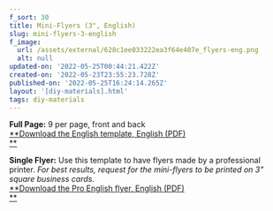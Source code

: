 ```yaml
---
f_sort: 30
title: Mini-Flyers (3", English)
slug: mini-flyers-3-english
f_image:
  url: /assets/external/628c1ee033222ea3f64e407e_flyers-eng.png
  alt: null
updated-on: '2022-05-25T00:44:21.422Z'
created-on: '2022-05-23T23:55:23.728Z'
published-on: '2022-05-25T16:24:14.265Z'
layout: '[diy-materials].html'
tags: diy-materials
---
```


**Full Page:** 9 per page, front and back  
‍[**Download the English template, English (PDF)  
**](https://global-uploads.webflow.com/5f7e0692875fa8243cac6673/614ce9b4405fb1b5f1c7fc36_PlanC_Card-9up_090321.pdf)

**Single Flyer:** Use this template to have flyers made by a professional printer. _For best results, request for the mini-flyers to be printed on 3" square business cards._  
‍[**Download the Pro English flyer, English (PDF)  
**](https://drive.google.com/file/d/1AYhxNtRkITsHHtRwJRRQW3cG9-ISHE57/view?usp=sharing)
